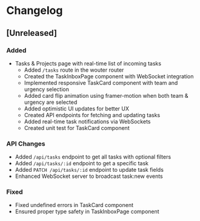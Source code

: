 # Changelog

## [Unreleased]

### Added
- Tasks & Projects page with real-time list of incoming tasks
  - Added `/tasks` route in the wouter router
  - Created the TaskInboxPage component with WebSocket integration
  - Implemented responsive TaskCard component with team and urgency selection
  - Added card flip animation using framer-motion when both team & urgency are selected
  - Added optimistic UI updates for better UX
  - Created API endpoints for fetching and updating tasks
  - Added real-time task notifications via WebSockets
  - Created unit test for TaskCard component

### API Changes
- Added `/api/tasks` endpoint to get all tasks with optional filters
- Added `/api/tasks/:id` endpoint to get a specific task
- Added `PATCH /api/tasks/:id` endpoint to update task fields
- Enhanced WebSocket server to broadcast task:new events

### Fixed
- Fixed undefined errors in TaskCard component
- Ensured proper type safety in TaskInboxPage component